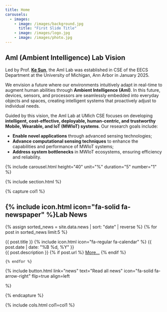 ```yaml
---
title: Home
carousels:
  - images: 
    - image: /images/background.jpg
      title: "First Slide Title"
    - image: /images/logo.jpg
    - image: /images/photo.jpg
---
```


## AmI (Ambient Intelligence) Lab Vision
Led by Prof. **[Ke Sun](https://samsonsjarkal.github.io/KeSun/)**, the AmI Lab was established in CSE of the EECS Department at the University of Michigan, Ann Arbor in January 2025.

We envision a future where our environments intuitively adapt in real-time to augment human abilities through **Ambient Intelligence (AmI)**. In this future, devices, sensors, and processors are seamlessly embedded into everyday objects and spaces, creating intelligent systems that proactively adjust to individual needs. 

Guided by this vision, the AmI Lab at UMich CSE focuses on developing **intelligent, cost-effective, deployable, human-centric, and trustworthy Mobile, Wearable, and IoT (MWIoT) systems**. Our research goals include:

- **Enable novel applications** through advanced sensing technologies; 
- **Advance computational sensing techniques** to enhance the capabilities and performance of MWIoT systems; 
- **Address system bottlenecks** in MWIoT ecosystems, ensuring efficiency and reliability.

{% include carousel.html height="40" unit="%" duration="5" number="1" %}

{% include section.html %}

{% capture col1 %}
## {% include icon.html icon="fa-solid fa-newspaper" %}Lab News

  {% assign sorted_news = site.data.news | sort: "date" | reverse %}
    {% for post in sorted_news limit:5 %}
    
  <div class="news-card">
    <div class="news-header">
        <span class="news-title">{{ post.title }}</span>
        <span class="news-date">{% include icon.html icon="fa-regular fa-calendar" %} {{ post.date | date: "%B %d, %Y" }} </span>
    </div>
    <div class="news-description">
        {{ post.description }} 
            {% if post.url %}
            <a href="{{ post.url }}" target="_blank">More...</a>
            {% endif %}
    </div>
  </div>

    {% endfor %}  
  
{%
  include button.html
  link="news"
  text="Read all news"
  icon="fa-solid fa-arrow-right"
  flip=true
  align=left

%}

{% endcapture %}

{% include cols.html col1=col1 %}

